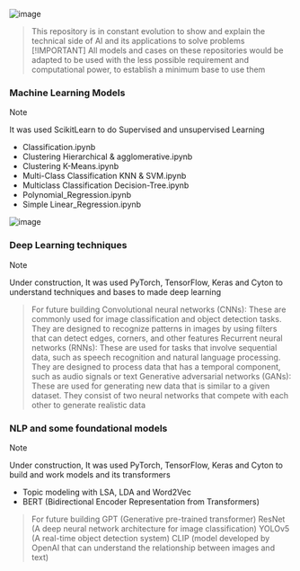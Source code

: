 ![image](https://github.com/Jhonnatan7br/Machine-Learning/assets/104907786/e72170b0-0c7e-4bd6-a6ac-6bce29373995)

> This repository is in constant evolution to show and explain the technical side of AI and its applications to solve problems
> [!IMPORTANT]
> All models and cases on these repositories would be adapted to be used with the less possible requirement and computational power, to establish a minimum base to use them

### Machine Learning Models 

>[!NOTE]
> It was used ScikitLearn to do Supervised and unsupervised Learning

- Classification.ipynb
- Clustering Hierarchical & agglomerative.ipynb
- Clustering K-Means.ipynb
- Multi-Class Classification KNN & SVM.ipynb
- Multiclass Classification Decision-Tree.ipynb
- Polynomial_Regression.ipynb
- Simple Linear_Regression.ipynb

![image](https://github.com/Jhonnatan7br/AI-M.L-D.L-and-LLM/assets/104907786/ed380219-3fc3-40ff-922f-e956965e309e)


 ### Deep Learning techniques 
>[!NOTE]
> Under construction, It was used PyTorch, TensorFlow, Keras and Cyton to understand techniques and bases to made deep learning

> For future building
> Convolutional neural networks (CNNs): These are commonly used for image classification and object detection tasks. They are designed to recognize patterns in images by using filters that can detect edges, corners, and other features
> Recurrent neural networks (RNNs): These are used for tasks that involve sequential data, such as speech recognition and natural language processing. They are designed to process data that has a temporal component, such as audio signals or text
> Generative adversarial networks (GANs): These are used for generating new data that is similar to a given dataset. They consist of two neural networks that compete with each other to generate realistic data 

 ### NLP and some foundational models
>[!NOTE]
> Under construction, It was used PyTorch, TensorFlow, Keras and Cyton to build and work models and its transformers

- Topic modeling with LSA, LDA and Word2Vec
- BERT (Bidirectional Encoder Representation from Transformers)

> For future building
> GPT (Generative pre-trained transformer)
> ResNet (A deep neural network architecture for image classification)
> YOLOv5 (A real-time object detection system)
> CLIP (model developed by OpenAI that can understand the relationship between images and text)
 
